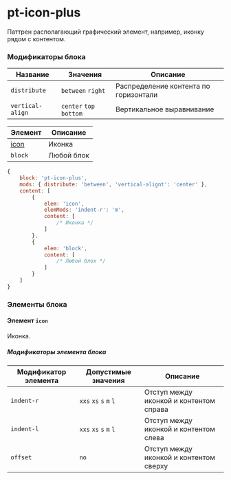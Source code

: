 # pt-icon-plus

Паттрен располагающий графический элемент, например, иконку рядом с контентом.

### Модификаторы блока

| Название | Значения | Описание |
| -------- | -------- | -------- |
| `distribute` | `between` `right` | Распределение контента по горизонтали |
| `vertical-align` | `center` `top` `bottom` | Вертикальное выравнивание |

| Элемент | Описание |
| --------| -------- |
| [icon](#elems-icon) | Иконка |
| `block` | Любой блок |

```js
{
	block: 'pt-icon-plus',
	mods: { distribute: 'between', 'vertical-alignt': 'center' },
	content: [
		{
			elem: 'icon',
			elemMods: 'indent-r': 'm',
			content: [
				/* Иконка */
			]
		},
		{
			elem: 'block',
			content: [
				/* Любой блок */
			]
		}
	]
}
```

### Элементы блока
 
<a name="elems-icon"></a>
#### Элемент `icon`

Иконка.
 
##### Модификаторы элемента блока
 
| Модификатор элемента | Допустимые значения | Описание |
| -------------------- | ------------------- | -------- |
| `indent-r` | `xxs` `xs` `s` `m` `l` | Отступ между иконкой и контентом справа |
| `indent-l` | `xxs` `xs` `s` `m` `l` | Отступ между иконкой и контентом слева |
| `offset` | `no` | Отступ между иконкой и контентом сверху |
